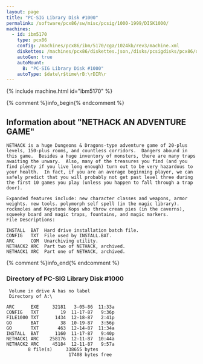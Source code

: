 ```yaml
---
layout: page
title: "PC-SIG Library Disk #1000"
permalink: /software/pcx86/sw/misc/pcsig/1000-1999/DISK1000/
machines:
  - id: ibm5170
    type: pcx86
    config: /machines/pcx86/ibm/5170/cga/1024kb/rev3/machine.xml
    diskettes: /machines/pcx86/diskettes.json,/disks/pcsigdisks/pcx86/diskettes.json
    autoGen: true
    autoMount:
      B: "PC-SIG Library Disk #1000"
    autoType: $date\r$time\rB:\rDIR\r
---
```


{% include machine.html id="ibm5170" %}

{% comment %}info_begin{% endcomment %}

## Information about "NETHACK   AN ADVENTURE GAME"

    NETHACK is a huge Dungeons & Dragons-type adventure game of 20-plus
    levels, 150-plus rooms, and countless corridors.  Dangers abound in
    this game.  Besides a huge inventory of monsters, there are many traps
    awaiting the unwary.  Also, many of the treasures you find (and you
    find plenty if you live long enough) turn out to be very hazardous to
    your health.  In fact, if you are an average beginning player, we can
    safely predict that you will probably not get past level three during
    the first 10 games you play (unless you happen to fall through a trap
    door).
    
    Expanded features include: new character classes and weapons, armor
    weights. new tools. polymorph self spell (in the magic library).
    rockmoles and Keystone Kops who throw cream pies (in the caverns),
    squeeky board and magic traps, fountains, and magic markers.
    File Descriptions:
    
    INSTALL  BAT  Hard drive installation batch file.
    CONFIG   TXT  File used by INSTALL.BAT.
    ARC      COM  Unarchiving utility.
    NETHACK2 ARC  Part two of NETHACK, archived.
    NETHACK1 ARC  Part one of NETHACK, archived.
{% comment %}info_end{% endcomment %}


### Directory of PC-SIG Library Disk #1000

     Volume in drive A has no label
     Directory of A:\

    ARC      EXE     32181   3-05-86  11:33a
    CONFIG   TXT        19  11-17-87   9:36p
    FILE1000 TXT      1434  12-18-87   2:41p
    GO       BAT        38  10-19-87   3:56p
    GO       TXT       463  12-14-87  11:34a
    INSTALL  BAT      1160  11-17-87   9:40p
    NETHACK1 ARC    258176  12-11-87  10:44a
    NETHACK2 ARC     45184  12-11-87   9:57a
            8 file(s)     338655 bytes
                           17408 bytes free
